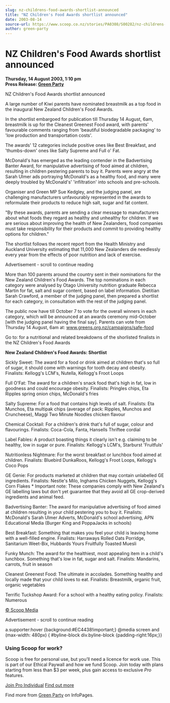 ```yaml
---
slug: nz-childrens-food-awards-shortlist-announced
title: "NZ Children's Food Awards shortlist announced"
date: 2003-08-14
source-url: https://www.scoop.co.nz/stories/PA0308/S00282/nz-childrens-food-awards-shortlist-announced.htm
author: green-party
---
```

NZ Children's Food Awards shortlist announced
=============================================

**Thursday, 14 August 2003, 1:10 pm**  
**Press Release: [Green Party](https://info.scoop.co.nz/Green_Party)**

  
NZ Children's Food Awards shortlist announced

A large number of Kiwi parents have nominated breastmilk as a top food in the inaugural New Zealand Children's Food Awards.

In the shortlist embargoed for publication till Thursday 14 August, 6am, breastmilk is up for the Cleanest Greenest Food award, with parents' favourable comments ranging from 'beautiful biodegradable packaging' to 'low production and transportation costs'.

The awards' 12 categories include positive ones like Best Breakfast, and 'thumbs-down' ones like Salty Supreme and Full o' Fat.

McDonald's has emerged as the leading contender in the Badvertising Banter Award, for manipulative advertising of food aimed at children, resulting in children pestering parents to buy it. Parents were angry at the Sarah Ulmer ads portraying McDonald's as a healthy food, and many were deeply troubled by McDonald's' 'infiltration' into schools and pre-schools.

Organiser and Green MP Sue Kedgley, and the judging panel, are challenging manufacturers unfavourably represented in the awards to reformulate their products to reduce high salt, sugar and fat content.

\"By these awards, parents are sending a clear message to manufacturers about what foods they regard as healthy and unhealthy for children. If we are serious about improving the health of New Zealanders, food companies must take responsibility for their products and commit to providing healthy options for children."

The shortlist follows the recent report from the Health Ministry and Auckland University estimating that 11,000 New Zealanders die needlessly every year from the effects of poor nutrition and lack of exercise.

Advertisement - scroll to continue reading





More than 100 parents around the country sent in their nominations for the New Zealand Children's Food Awards. The top nominations in each category were analysed by Otago University nutrition graduate Rebecca Martin for fat, salt and sugar content, based on label information. Dietitian Sarah Crawford, a member of the judging panel, then prepared a shortlist for each category, in consultation with the rest of the judging panel.

The public now have till October 7 to vote for the overall winners in each category, which will be announced at an awards ceremony mid-October \[with the judging panel having the final say\]. Parents can vote from Thursday 14 August, 6am at: www.greens.org.nz/campaigns/safe-food

Go to: for a nutritional and related breakdowns of the shorlisted finalists in the NZ Children's Food Awards

**New Zealand Children's Food Awards: Shortlist**

Sickly Sweet: The award for a food or drink aimed at children that's so full of sugar, it should come with warnings for tooth decay and obesity. Finalists: Kellogg's LCM's, Nutella, Kellogg's Froot Loops

Full O'Fat: The award for a children's snack food that's high in fat, low in goodness and could encourage obesity. Finalists: Pringles chips, Eta Ripples spring onion chips, McDonald's fries

Salty Supreme: For a food that contains high levels of salt. Finalists: Eta Munchos, Eta multipak chips (average of pack: Ripples, Munchos and Cruncheese), Maggi Two Minute Noodles chicken flavour

Chemical Cocktail: For a children's drink that's full of sugar, colour and flavourings. Finalists: Coca-Cola, Fanta, Hansells Thriftee cordial

Label Fables: A product boasting things it clearly isn't e.g. claiming to be healthy, low in sugar or pure. Finalists: Kellogg's LCM's, Starburst 'Fruitfuls'

Nutritionless Nightmare: For the worst breakfast or lunchbox food aimed at children. Finalists: Bluebird DunkaRoos, Kellogg's Froot Loops, Kellogg's Coco Pops

GE Genie: For products marketed at children that may contain unlabelled GE ingredients. Finalists: Nestle's Milo, Inghams Chicken Nuggets, Kellogg's Corn Flakes \* Important note: These companies comply with New Zealand's GE labelling laws but don't yet guarantee that they avoid all GE crop-derived ingredients and animal feed.

Badvertising Banter: The award for manipulative advertising of food aimed at children resulting in your child pestering you to buy it. Finalists: McDonald's Sarah Ulmer Adverts, McDonald's school advertising, APN Educational Media (Burger King and PoppaJacks in schools)

Best Breakfast: Something that makes you feel your child is leaving home with a well-filled engine. Finalists: Harraways Rolled Oats Porridge, Sanitarium Weet-Bix, Hubbards Yours Fruitfully Toasted Muesli

Funky Munch: The award for the healthiest, most appealing item in a child's lunchbox. Something that's low in fat, sugar and salt. Finalists: Mandarins, carrots, fruit in season

Cleanest Greenest Food: The ultimate in accolades. Something healthy and locally made that your child loves to eat. Finalists: Breastmilk, organic fruit, organic vegetables

Terrific Tuckshop Award: For a school with a healthy eating policy. Finalists: Numerous

  

[© Scoop Media](http://www.scoop.co.nz/about/terms.html)  

Advertisement - scroll to continue reading



a.supporter:hover {background:#EC4438!important;} @media screen and (max-width: 480px) { #byline-block div.byline-block {padding-right:16px;}}

### Using Scoop for work?

Scoop is free for personal use, but you’ll need a licence for work use. This is part of our Ethical Paywall and how we fund Scoop. Join today with plans starting from less than $3 per week, plus gain access to exclusive _Pro_ features.  
  
[Join Pro Individual](https://pro.scoop.co.nz/Individual/?from=ProIn24) [Find out more](https://pro.scoop.co.nz/using-scoop-for-work/?from=ProIn24)

Find more from [Green Party](https://info.scoop.co.nz/Green_Party) on InfoPages.